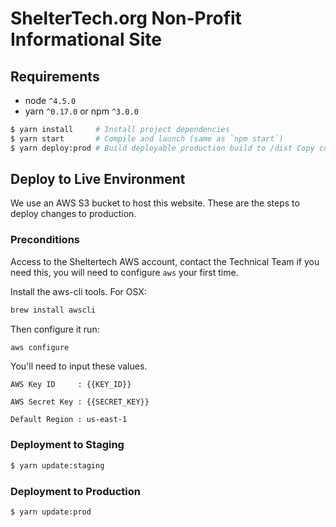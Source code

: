 # ShelterTech.org Non-Profit Informational Site

## Requirements
* node `^4.5.0`
* yarn `^0.17.0` or npm `^3.0.0`

```bash
$ yarn install     # Install project dependencies
$ yarn start       # Compile and launch (same as `npm start`)
$ yarn deploy:prod # Build deployable production build to /dist Copy contents to production directory
```

## Deploy to Live Environment

We use an AWS S3 bucket to host this website. These are the steps to deploy changes to production.

### Preconditions

Access to the Sheltertech AWS account, contact the Technical Team if you need this, you will need to configure `aws` your first time.

Install the aws-cli tools. For OSX:
```bash
brew install awscli
```
Then configure it run:
```bash
aws configure
```
You'll need to input these values.
```
AWS Key ID     : {{KEY_ID}}

AWS Secret Key : {{SECRET_KEY}}

Default Region : us-east-1
```
### Deployment to Staging
```bash
$ yarn update:staging
```
### Deployment to Production
```bash
$ yarn update:prod
```
